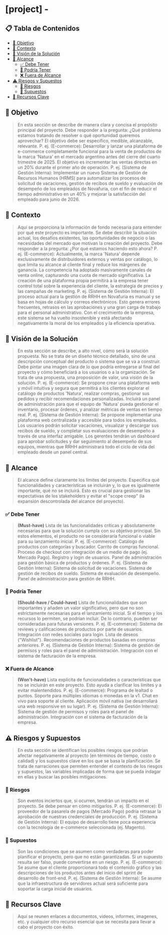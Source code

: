# [project] - <name> <!-- omit in toc -->

## 📋 Tabla de Contenidos <!-- omit in toc -->

- [🎯 Objetivo](#-objetivo)
- [📖 Contexto](#-contexto)
- [🔮 Visión de la Solución](#-visión-de-la-solución)
- [📐 Alcance](#-alcance)
  - [✅ Debe Tener](#-debe-tener)
  - [🤔 Podría Tener](#-podría-tener)
  - [❌ Fuera de Alcance](#-fuera-de-alcance)
- [⚠️ Riesgos y Supuestos](#️-riesgos-y-supuestos)
  - [🚨 Riesgos](#-riesgos)
  - [🤷 Supuestos](#-supuestos)
- [🔑 Recursos Clave](#-recursos-clave)

## 🎯 Objetivo

> En esta sección se describe de manera clara y concisa el propósito principal del proyecto. Debe responder a la pregunta: ¿Qué problema estamos tratando de resolver o qué oportunidad queremos aprovechar? El objetivo debe ser específico, medible, alcanzable, relevante.
> P. ej. (E-commerce): Desarrollar y lanzar una plataforma de e-commerce completamente funcional para la venta de productos de la marca 'Natura' en el mercado argentino antes del cierre del cuarto trimestre de 2025. El objetivo es incrementar las ventas directas en un 20% durante el primer año de operación.
> P. ej. (Sistema de Gestión Interna): Implementar un nuevo Sistema de Gestión de Recursos Humanos (HRMS) para automatizar los procesos de solicitud de vacaciones, gestión de recibos de sueldo y evaluación de desempeño de los empleados de Novafuria, con el fin de reducir el tiempo administrativo en un 40% y mejorar la satisfacción del empleado para junio de 2026.

## 📖 Contexto

> Aquí se proporciona la información de fondo necesaria para entender por qué este proyecto es importante. Se debe describir la situación actual, los desafíos existentes, las oportunidades de negocio o las necesidades del mercado que motivan la creación del proyecto. Debe responder a la pregunta: ¿Por qué estamos haciendo esto ahora?
> P. ej. (E-commerce): Actualmente, la marca 'Natura' depende exclusivamente de distribuidores externos y ventas por catálogo, lo que limita su alcance al cliente final y reduce los márgenes de ganancia. La competencia ha adoptado masivamente canales de venta online, capturando una cuota de mercado significativa. La creación de una plataforma propia permitirá a la empresa tener control total sobre la experiencia del cliente, la estrategia de precios y las campañas de marketing.
> P. ej. (Sistema de Gestión Interna): El proceso actual para la gestión de RRHH en Novafuria es manual y se basa en hojas de cálculo y correos electrónicos. Esto genera errores frecuentes, retrasos en las aprobaciones y una gran carga de trabajo para el personal administrativo. Con el crecimiento de la empresa, este sistema se ha vuelto insostenible y está afectando negativamente la moral de los empleados y la eficiencia operativa.

## 🔮 Visión de la Solución

> En esta sección se describe, a alto nivel, cómo será la solución propuesta. No se trata de un diseño técnico detallado, sino de una descripción conceptual del producto o sistema que se va a construir. Debe pintar una imagen clara de lo que podría entregarse al final del proyecto y cómo beneficiará a los usuarios o a la organización. Se trata de una propuesta, una proposición de valor, una visión de la solución.
> P. ej. (E-commerce): Se propone crear una plataforma web y móvil intuitiva y segura que permitirá a los clientes explorar el catálogo de productos 'Natura', realizar compras, gestionar sus pedidos y recibir recomendaciones personalizadas. Incluirá un panel de administración para que el equipo de 'Natura' pueda gestionar el inventario, procesar órdenes, y analizar métricas de ventas en tiempo real.
> P. ej. (Sistema de Gestión Interna): Se propone implementar una plataforma web centralizada y accesible para todos los empleados. Los usuarios podrán solicitar vacaciones, visualizar y descargar sus recibos de sueldo, y completar sus evaluaciones de desempeño a través de una interfaz amigable. Los gerentes tendrán un dashboard para aprobar solicitudes y dar seguimiento al desempeño de sus equipos, mientras que RRHH administrará todo el ciclo de vida del empleado desde un panel central.

## 📐 Alcance

> El alcance define claramente los límites del proyecto. Especifica qué funcionalidades y características se incluirán y, lo que es igualmente importante, qué no se incluirá. Esto es crucial para gestionar las expectativas de los stakeholders y evitar el "scope creep" (la expansión descontrolada del alcance del proyecto).

### ✅ Debe Tener

> **(Must-have)** Lista de las funcionalidades críticas y absolutamente necesarias para que la solución cumpla con su objetivo principal. Sin estos elementos, el producto no se consideraría funcional o viable para su lanzamiento inicial.
> P. ej. (E-commerce): Catálogo de productos con categorías y buscador. Carrito de compras funcional. Proceso de checkout con integración de un medio de pago (ej. Mercado Pago). Registro y login de usuarios. Panel de administración para gestión básica de productos y órdenes.
> P. ej. (Sistema de Gestión Interna): Sistema de solicitud de vacaciones. Sistema de gestión de recibos de sueldo. Sistema de evaluación de desempeño. Panel de administración para gestión de RRHH.

### 🤔 Podría Tener

> **(Should-have / Could-have)** Lista de funcionalidades que son importantes y añaden un valor significativo, pero que no son estrictamente necesarias para el lanzamiento inicial. Si el tiempo y los recursos lo permiten, se podrían incluir. De lo contrario, pueden ser consideradas para futuras versiones.
> P. ej. (E-commerce): Sistema de reviews y calificaciones de productos por parte de usuarios. Integración con redes sociales para login. Lista de deseos ("Wishlist"). Recomendaciones de productos basadas en compras anteriores.
> P. ej. (Sistema de Gestión Interna): Sistema de gestión de permisos y roles para el panel de administración. Integración con el sistema de facturación de la empresa.

### ❌ Fuera de Alcance

> **(Won't-have)** Lista explícita de funcionalidades o características que no se incluirán en este proyecto. Esto ayuda a clarificar los límites y a evitar malentendidos.
> P. ej. (E-commerce): Programa de lealtad o puntos. Soporte para múltiples idiomas o monedas en la v1. Chat en vivo para soporte al cliente. Aplicación móvil nativa (se desarrollará una web responsive en su lugar).
> P. ej. (Sistema de Gestión Interna): Sistema de gestión de permisos y roles para el panel de administración. Integración con el sistema de facturación de la empresa.

## ⚠️ Riesgos y Supuestos

> En esta sección se identifican los posibles riesgos que podrían afectar negativamente al proyecto (en términos de tiempo, costo o calidad) y los supuestos clave en los que se basa la planificación. Se trata de narraciones que permiten entender el contexto de los riesgos y supuestos, las variables implicadas de forma que se pueda indagar en ellas y buscar las posibles mitigaciones.

### 🚨 Riesgos

> Son eventos inciertos que, si ocurren, tendrán un impacto en el proyecto. Se debe pensar en cómo mitigarlos.
> P. ej. (E-commerce): El proveedor de la pasarela de pagos (Mercado Pago) podría retrasar la aprobación de nuestras credenciales de producción.
> P. ej. (Sistema de Gestión Interna): El equipo de desarrollo tiene poca experiencia con la tecnología de e-commerce seleccionada (ej. Magento).

### 🤷 Supuestos

> Son las condiciones que se asumen como verdaderas para poder planificar el proyecto, pero que no están garantizadas. Si un supuesto resulta ser falso, puede convertirse en un riesgo.
> P. ej. (E-commerce): Se asume que el cliente proporcionará todo el contenido gráfico y las descripciones de los productos antes del inicio del sprint de desarrollo de front-end.
> P. ej. (Sistema de Gestión Interna): Se asume que la infraestructura de servidores actual será suficiente para soportar la carga inicial de usuarios.

## 🔑 Recursos Clave

> Aquí se reunen enlaces a documentos, videos, informes, imagenes, etc. y cualquier otro recurso esencial que se necesita para llevar a cabo el proyecto con éxito.
